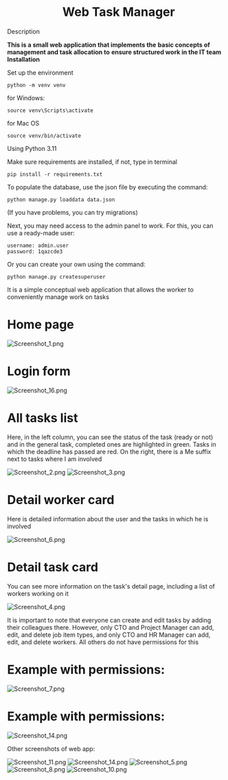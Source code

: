 #  ㅤㅤㅤㅤㅤWeb Task Manager
Description

**This is a small web application that implements the** 
**basic concepts of management and task allocation to**
**ensure structured work in the IT team**
**Installation**


Set up the environment
```
python -m venv venv
```

for Windows:
```
source venv\Scripts\activate
```
for Mac OS
```
source venv/bin/activate
```

Using Python 3.11

Make sure requirements are installed, if not, type in terminal

```
pip install -r requirements.txt
```

To populate the database, use the json file by executing the command:

```python manage.py loaddata data.json```

(If you have problems, you can try migrations)

Next, you may need access to the admin panel to work. For this, you can use a ready-made user:

```
username: admin.user
password: 1qazcde3
```
Or you can create your own using the command:

```python manage.py createsuperuser```

It is a simple conceptual web application that allows the worker to conveniently manage work on tasks

#     Home page

![Screenshot_1.png](images%20for%20readme%2FScreenshot_1.png)

# Login form

![Screenshot_16.png](images%20for%20readme%2FScreenshot_16.png)

# All tasks list
Here, in the left column, you can see the status of the task (ready or not) and in the general task, completed ones are highlighted in green. Tasks in which the deadline has passed are red. On the right, there is a Me suffix next to tasks where I am involved

![Screenshot_2.png](images%20for%20readme%2FScreenshot_2.png)
![Screenshot_3.png](images%20for%20readme%2FScreenshot_3.png)

# Detail worker card

Here is detailed information about the user and the tasks in which he is involved

![Screenshot_6.png](images%20for%20readme%2FScreenshot_6.png)

# Detail task card

You can see more information on the task's detail page, including a list of workers working on it

![Screenshot_4.png](images%20for%20readme%2FScreenshot_4.png)

It is important to note that everyone can create and edit tasks by adding their colleagues there. However, only CTO and Project Manager can add, edit, and delete job item types, and only CTO and HR Manager can add, edit, and delete workers. All others do not have permissions for this

# Example with permissions:

![Screenshot_7.png](images%20for%20readme%2FScreenshot_7.png)

# Example with permissions:

![Screenshot_14.png](images%20for%20readme%2FScreenshot_14.png)

Other screenshots of web app:

![Screenshot_11.png](images%20for%20readme%2FScreenshot_11.png)
![Screenshot_14.png](images%20for%20readme%2FScreenshot_14.png)
![Screenshot_5.png](images%20for%20readme%2FScreenshot_5.png)
![Screenshot_8.png](images%20for%20readme%2FScreenshot_8.png)
![Screenshot_10.png](images%20for%20readme%2FScreenshot_10.png)